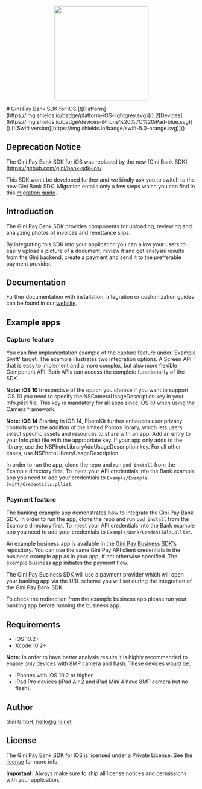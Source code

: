 

<p align="center">
<img src="img/repo-logo.png" width="250">
</p>
# Gini Pay Bank SDK for iOS
[![Platform](https://img.shields.io/badge/platform-iOS-lightgrey.svg)]()
[![Devices](https://img.shields.io/badge/devices-iPhone%20%7C%20iPad-blue.svg)]()
[![Swift version](https://img.shields.io/badge/swift-5.0-orange.svg)]()

**Deprecation Notice**
 ----------------------

 The Gini Pay Bank SDK for iOS was replaced by the new
 [Gini Bank SDK](https://github.com/gini/bank-sdk-ios/.

 This SDK won't be developed further and we kindly ask you to switch to the new Gini Bank SDK. Migration entails only a
 few steps which you can find in this 
 [migration guide](https://developer.gini.net/gini-mobile-ios/GiniBankSDK/migration-from-gini-pay-bank-sdk.html).

 ## Introduction

The Gini Pay Bank SDK provides components for uploading, reviewing and analyzing photos of invoices and remittance slips.

By integrating this SDK into your application you can allow your users to easily upload a picture of a document, review it and get analysis results from the Gini backend, create a payment and send it to the prefferable payment provider.

## Documentation

Further documentation with installation, integration or customization guides can be found in our [website](http://developer.gini.net/gini-pay-bank-sdk-ios/docs/).

## Example apps

### Capture feature

You can find implementation example of the capture feature under 'Example Swift' target. The example illustrates two integration options. A Screen API that is easy to implement and a more complex, but also more flexible Component API. Both APIs can access the complete functionality of the SDK.

**Note: iOS 10**
Irrespective of the option you choose if you want to support iOS 10 you need to specify the NSCameraUsageDescription key in your Info.plist file. This key is mandatory for all apps since iOS 10 when using the Camera framework.

**Note: iOS 14**
Starting in iOS 14, PhotoKit further enhances user privacy controls with the addition of the limited Photos library, which lets users select specific assets and resources to share with an app. Add an entry to your Info.plist file with the appropriate key. If your app only adds to the library, use the NSPhotoLibraryAddUsageDescription key. For all other cases, use NSPhotoLibraryUsageDescription.

In order to run the app, clone the repo and run `pod install` from the Example directory first.
To inject your API credentials into the Bank example app you need to add your credentials to `Example/Example Swift/Credentials.pllist`.

### Payment feature

The banking example app demonstrates how to integrate the Gini Pay Bank SDK. 
In order to run the app, clone the repo and run `pod install` from the Example directory first.
To inject your API credentials into the Bank example app you need to add your credentials to `Example/Bank/Credentials.pllist`.

An example business app is available in the [Gini Pay Business SDK's](https://github.com/gini/gini-pay-business-sdk-ios) repository.
You can use the same Gini Pay API client credentials in the business example app as in your app, if not otherwise specified.
The example business app initiates the payment flow.

The Gini Pay Business SDK will use a payment provider which will open your banking app via the URL scheme you will set during the integration of the Gini Pay Bank SDK.

To check the redirection from the example business app please run your banking app before running the business app.

## Requirements

- iOS 10.2+
- Xcode 10.2+

**Note:**
In order to have better analysis results it is highly recommended to enable only devices with 8MP camera and flash. These devices would be:

* iPhones with iOS 10.2 or higher.
* iPad Pro devices (iPad Air 2 and iPad Mini 4 have 8MP camera but no flash).

## Author

Gini GmbH, hello@gini.net

## License

The Gini Pay Bank SDK for iOS is licensed under a Private License. See [the license](http://developer.gini.net/gini-pay-bank-sdk-ios/docs/license.html) for more info.

**Important:** Always make sure to ship all license notices and permissions with your application.
